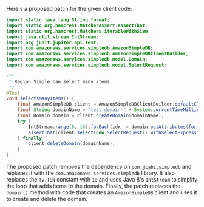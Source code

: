 Here's a proposed patch for the given client code:

```java
import static java.lang.String.format;
import static org.hamcrest.MatcherAssert.assertThat;
import static org.hamcrest.Matchers.iterableWithSize;
import java.util.stream.IntStream;
import org.junit.jupiter.api.Test;
import com.amazonaws.services.simpledb.AmazonSimpleDB;
import com.amazonaws.services.simpledb.AmazonSimpleDBClientBuilder;
import com.amazonaws.services.simpledb.model.Domain;
import com.amazonaws.services.simpledb.model.SelectRequest;

/**
 * Region.Simple can select many items.
 */
@Test
void selectsManyItems() {
    final AmazonSimpleDB client = AmazonSimpleDBClientBuilder.defaultClient();
    final String domainName = "test-domain-" + System.currentTimeMillis();
    final Domain domain = client.createDomain(domainName);
    try {
        IntStream.range(0, 10).forEach(idx -> domain.putAttributes(format("item-%d", idx), format("hey", idx)));
        assertThat(client.select(new SelectRequest().withSelectExpression(format("SELECT * FROM `%s`", domainName)).withConsistentRead(true)).getItems(), iterableWithSize(10));
    } finally {
        client.deleteDomain(domainName);
    }
}
```

The proposed patch removes the dependency on `com.jcabi.simpledb` and replaces it with the `com.amazonaws.services.simpledb` library. It also replaces the `Tv.TEN` constant with `10` and uses Java 8's `IntStream` to simplify the loop that adds items to the domain. Finally, the patch replaces the `domain()` method with code that creates an `AmazonSimpleDB` client and uses it to create and delete the domain.